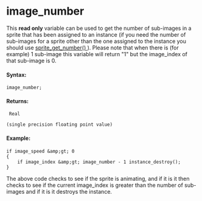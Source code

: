 # image_number

This **read only** variable can be used to get the number of sub-images
in a sprite that has been assigned to an instance (if you need the
number of sub-images for a sprite other than the one assigned to the
instance you should use [ sprite_get_number()
](../Sprite_Information/sprite_get_number) ). Please note that when
there is (for example) 1 sub-image this variable will return "1" but the
image_index of that sub-image is 0.

#### Syntax:

``` gml
image_number;
```

#### Returns:

``` gml
 Real

(single precision floating point value)
```

#### Example:

``` gml
if image_speed &amp;gt; 0
{
    if image_index &amp;gt; image_number - 1 instance_destroy();
}
```

The above code checks to see if the sprite is animating, and if it is it
then checks to see if the current image_index is greater than the number
of sub-images and if it is it destroys the instance.
